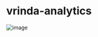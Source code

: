 # vrinda-analytics

![image](https://github.com/ayushhh2110/vrinda-analytics/assets/160341028/49048d74-b2c0-449a-a180-01d4d67fe226)
